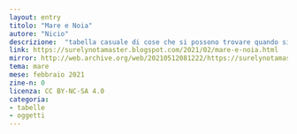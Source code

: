 ```yaml
---
layout: entry
titolo: "Mare e Noia"
autore: "Nicio"
descrizione:  "tabella casuale di cose che si possono trovare quando si pesca"
link: https://surelynotamaster.blogspot.com/2021/02/mare-e-noia.html
mirror: http://web.archive.org/web/20210512081222/https://surelynotamaster.blogspot.com/2021/02/mare-e-noia.html
tema: mare
mese: febbraio 2021
zine-n: 0
licenza: CC BY-NC-SA 4.0
categoria:
- tabelle
- oggetti
---
```

